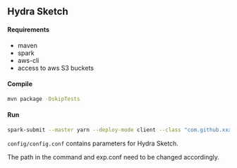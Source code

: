## Hydra Sketch

#### Requirements

* maven
* spark
* aws-cli
* access to aws S3 buckets

#### Compile

```bash
mvn package -DskipTests
```

#### Run

```bash
spark-submit --master yarn --deploy-mode client --class "com.github.xxxxlab.hydrasketch.SparkHydra" target/hydrasketch-solver-0.1.1.jar "/home/hadoop/submitcode/HYDRA/config/exp.conf"
```

`config/config.conf` contains parameters for Hydra Sketch.

The path in the command and exp.conf need to be changed accordingly.
